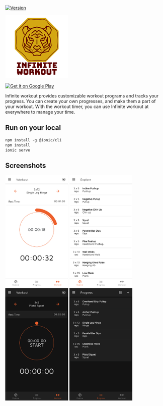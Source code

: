 [![Version](https://img.shields.io/github/v/release/ybedirhanpak/infinite-workout)](https://github.com/ybedirhanpak/infinite-workout/releases)

![Infinite Workout](https://raw.githubusercontent.com/ybedirhanpak/infinite-workout/master/.github/assets/logo_200x200.png)

<a href='https://play.google.com/store/apps/details?id=com.infinite.workout&pcampaignid=pcampaignidMKT-Other-global-all-co-prtnr-py-PartBadge-Mar2515-1'><img alt='Get it on Google Play' src='https://play.google.com/intl/en_us/badges/static/images/badges/en_badge_web_generic.png' height="70"/></a>

Infinite workout provides customizable workout programs and tracks your progress. You can create your own progresses, and make them a part of your workout. With the workout timer, you can use Infinite workout at everywhere to manage your time.

## Run on your local

```
npm install -g @ionic/cli
npm install
ionic serve
```

## Screenshots

<div>
<img alt='Get it on Google Play' src='https://raw.githubusercontent.com/ybedirhanpak/infinite-workout/master/.github/assets/screenshot_2.png' width="200"/>
<img alt='Get it on Google Play' src='https://raw.githubusercontent.com/ybedirhanpak/infinite-workout/master/.github/assets/screenshot_3.png' width="200"/>
<img alt='Get it on Google Play' src='https://raw.githubusercontent.com/ybedirhanpak/infinite-workout/master/.github/assets/screenshot_4.png' width="200"/>
<img alt='Get it on Google Play' src='https://raw.githubusercontent.com/ybedirhanpak/infinite-workout/master/.github/assets/screenshot_5.png' width="200"/>
</div>
